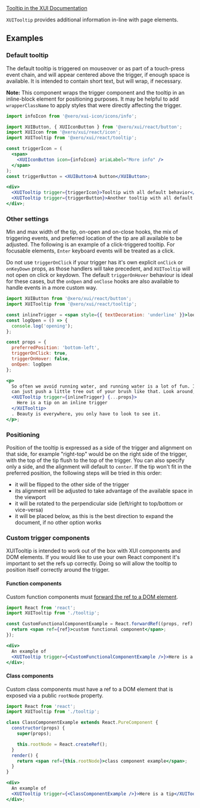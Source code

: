 <div class="xui-margin-vertical">
	<a href="../section-components-alerts-tooltip.html" isDocLink>Tooltip in the XUI Documentation</a>
</div>

`XUITooltip` provides additional information in-line with page elements.

## Examples

### Default tooltip

The default tooltip is triggered on mouseover or as part of a touch-press event chain, and will appear centered above the trigger, if enough space is available. It is intended to contain short text, but will wrap, if necessary.

**Note:** This component wraps the trigger component and the tooltip in an inline-block element for positioning purposes. It may be helpful to add `wrapperClassName` to apply styles that were directly affecting the trigger.

```jsx harmony
import infoIcon from '@xero/xui-icon/icons/info';

import XUIButton, { XUIIconButton } from '@xero/xui/react/button';
import XUIIcon from '@xero/xui/react/icon';
import XUITooltip from '@xero/xui/react/tooltip';

const triggerIcon = (
  <span>
    <XUIIconButton icon={infoIcon} ariaLabel="More info" />
  </span>
);
const triggerButton = <XUIButton>A button</XUIButton>;

<div>
  <XUITooltip trigger={triggerIcon}>Tooltip with all default behavior</XUITooltip>
  <XUITooltip trigger={triggerButton}>Another tooltip with all default behavior</XUITooltip>
</div>;
```

### Other settings

Min and max width of the tip, on-open and on-close hooks, the mix of triggering events, and preferred location of the tip are all available to be adjusted. The following is an example of a click-triggered tooltip. For focusable elements, `Enter` keyboard events will be treated as a click.

Do not use `triggerOnClick` if your trigger has it's own explicit `onClick` or `onKeyDown` props, as those handlers will take precedent, and `XUITooltip` will not open on click or keydown. The default `triggerOnHover` behaviour is ideal for these cases, but the `onOpen` and `onClose` hooks are also available to handle events in a more custom way.

```jsx harmony
import XUIButton from '@xero/xui/react/button';
import XUITooltip from '@xero/xui/react/tooltip';

const inlineTrigger = <span style={{ textDecoration: 'underline' }}>look at what we have</span>;
const logOpen = () => {
  console.log('opening');
};

const props = {
  preferredPosition: 'bottom-left',
  triggerOnClick: true,
  triggerOnHover: false,
  onOpen: logOpen
};

<p>
  So often we avoid running water, and running water is a lot of fun. Isn&apos;t that fantastic? You
  can just push a little tree out of your brush like that. Look around,{' '}
  <XUITooltip trigger={inlineTrigger} {...props}>
    Here is a tip on an inline trigger
  </XUITooltip>
  . Beauty is everywhere, you only have to look to see it.
</p>;
```

### Positioning

Position of the tooltip is expressed as a side of the trigger and alignment on that side, for example "right-top" would be on the right side of the trigger, with the top of the tip flush to the top of the trigger. You can also specify only a side, and the alignment will default to `center`.
If the tip won't fit in the preferred position, the following steps will be tried in this order:

- it will be flipped to the other side of the trigger
- its alignment will be adjusted to take advantage of the available space in the viewport
- it will be rotated to the perpendicular side (left/right to top/bottom or vice-versa)
- it will be placed below, as this is the best direction to expand the document, if no other option works

### Custom trigger components

XUITooltip is intended to work out of the box with XUI components and DOM elements. If you would like to use your own React component it's important to set the refs up correctly. Doing so will allow the tooltip to position itself correctly around the trigger.

#### Function components

Custom function components must [forward the ref to a DOM element](https://reactjs.org/docs/forwarding-refs.html#forwarding-refs-to-dom-components).

```jsx harmony
import React from 'react';
import XUITooltip from './tooltip';

const CustomFunctionalComponentExample = React.forwardRef((props, ref) => {
  return <span ref={ref}>custom functional component</span>;
});

<div>
  An example of
  <XUITooltip trigger={<CustomFunctionalComponentExample />}>Here is a tip</XUITooltip>.
</div>;
```

#### Class components

Custom class components must have a ref to a DOM element that is exposed via a public `rootNode` property.

```jsx harmony
import React from 'react';
import XUITooltip from './tooltip';

class ClassComponentExample extends React.PureComponent {
  constructor(props) {
    super(props);

    this.rootNode = React.createRef();
  }
  render() {
    return <span ref={this.rootNode}>class component example</span>;
  }
}

<div>
  An example of
  <XUITooltip trigger={<ClassComponentExample />}>Here is a tip</XUITooltip>.
</div>;
```
